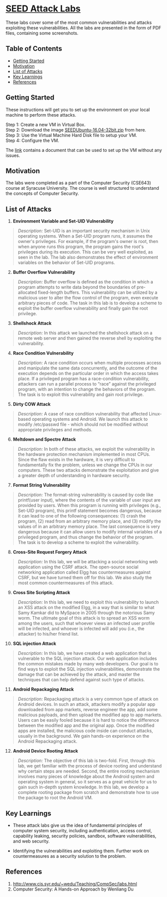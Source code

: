 # [SEED Attack Labs](https://seedsecuritylabs.org/) 

These labs cover some of the most common vulnerabilities and attacks exploiting these vulnerabilities. All the labs are presented in the form of PDF files, containing some screenshots.

## Table of Contents 

- [Getting Started](#getting-started)
- [Motivation](#motivation)
- [List of Attacks](#list-of-attacks)
- [Key Learnings](#key-learnings)
- [References](#references)


## Getting Started

These instructions will get you to set up the environment on your local machine to perform these attacks.

Step 1: Create a new VM in Virtual Box.\
Step 2: Download the image [SEEDUbuntu-16.04-32bit.zip](https://seedsecuritylabs.org/lab_env.html) from here.\
Step 3: Use the Virtual Machine Hard Disk file to setup your VM.\
Step 4: Configure the VM.

The [link](https://seedsecuritylabs.org/lab_env.html) contains a document that can be used to set up the VM without any issues.

## Motivation
The labs were completed as a part of the Computer Security (CSE643) course at Syracuse University. The course is well structured to understand the concepts of Computer Security.

## List of Attacks

1. **Environment Variable and Set-UID Vulnerability**
>*Description:* Set-UID is an important security mechanism in Unix operating systems. When a Set-UID program runs, it assumes the owner's privileges. For example, if the program's owner is root, then when anyone runs this program, the program gains the root's privileges during its execution. This can be very well exploited, as seen in the lab. The lab also demonstrates the effect of environment variables on the behavior of Set-UID programs.

2. **Buffer Overflow Vulnerability**
>*Description:*  Buffer overflow is defined as the condition in which a program attempts to write data beyond the boundaries of pre-allocated fixed-length buffers. This vulnerability can be utilized by a malicious user to alter the flow control of the program, even execute arbitrary pieces of code. The task in this lab is to develop a scheme to exploit the buffer overflow vulnerability and finally gain the root privilege.

3. **Shellshock Attack**
>*Description:* In this attack we launched the shellshock attack on a remote web server and then gained the reverse shell by exploiting the vulnerability.

4. **Race Condition Vulnerability**
>*Description:* A race condition occurs when multiple processes access and manipulate the same data concurrently, and the outcome of the execution depends on the particular order in which the access takes place. If a privileged program has a race-condition vulnerability, attackers can run a parallel process to “race” against the privileged program, with an intention to change the behaviors of the program. The task is to exploit this vulnerability and gain root privilege.

5. **Dirty COW Attack**
>*Description:* A case of race condition vulnerability that affected Linux-based operating systems and Android. We launch this attack to modify /etc/passwd file - which should not be modified without appropriate privileges and methods.

6. **Meltdown and Spectre Attack**
>*Description:* In both of these attacks, we exploit the vulnerability in the hardware protection mechanism implemented in most CPUs. Since the flaw exists in the hardware, it is very difficult to fundamentally fix the problem, unless we change the CPUs in our computers. These two attacks demonstrate the exploitation and give a greater depth of understanding in hardware security.

7. **Format String Vulnerability**
>*Description:* The format-string vulnerability is caused by code like printf(user input), where the contents of the variable of user input are provided by users. When this program is running with privileges (e.g., Set-UID program), this printf statement becomes dangerous, because it can lead to one of the following consequences: (1) crash the program, (2) read from an arbitrary memory place, and (3) modify the values of in an arbitrary memory place. The last consequence is very dangerous because it can allow users to modify internal variables of a privileged program, and thus change the behavior of the program. The task is to develop a scheme to exploit the vulnerability.

8. **Cross-Site Request Forgery Attack**
>*Description:* In this lab, we will be attacking a social networking web application using the CSRF attack. The open-source social networking application called Elgg has countermeasures against CSRF, but we have turned them off for this lab. We also study the most common countermeasures of this attack.

9. **Cross Site Scripting Attack**
>*Description:* In this lab, we need to exploit this vulnerability to launch an XSS attack on the modified Elgg, in a way that is similar to what Samy Kamkar did to MySpace in 2005 through the notorious Samy worm. The ultimate goal of this attack is to spread an XSS worm among the users, such that whoever views an infected user profile will be infected, and whoever is infected will add you (i.e., the attacker) to his/her friend list.

10. **SQL injection Attack**
>*Description:* In this lab, we have created a web application that is vulnerable to the SQL injection attack. Our web application includes the common mistakes made by many web developers. Our goal is to find ways to exploit the SQL injection vulnerabilities, demonstrate the damage that can be achieved by the attack, and master the techniques that can help defend against such type of attacks.

11. **Android Repackaging Attack**
>*Description:* Repackaging attack is a very common type of attack on Android devices. In such an attack, attackers modify a popular app downloaded from app markets, reverse engineer the app, add some malicious payloads, and then upload the modified app to app markets. Users can be easily fooled because it is hard to notice the difference between the modified app and the original app. Once the modified apps are installed, the malicious code inside can conduct attacks, usually in the background. We gain hands-on experience on the Android Repackaging attack.

12. **Android Device Rooting Attack**
>*Description:* The objective of this lab is two-fold. First, through this lab, we get familiar with the process of device rooting and understand why certain steps are needed.  Second, the entire rooting mechanism involves many pieces of knowledge about the Android system and operating system in general, so it serves as a great vehicle for us to gain such in-depth system knowledge. In this lab, we develop a complete rooting package from scratch and demonstrate how to use the package to root the Android VM.

## Key Learnings

- These attack labs give us the idea of fundamental principles of computer system security, including authentication, access control, capability leaking, security policies, sandbox, software vulnerabilities, and web security.

- Identifying the vulnerabilities and exploiting them. Further work on countermeasures as a security solution to the problem.


## References

1. http://www.cis.syr.edu/~wedu/Teaching/CompSec/labs.html
2. Computer Security: A Hands-on Approach by Wenliang Du 

